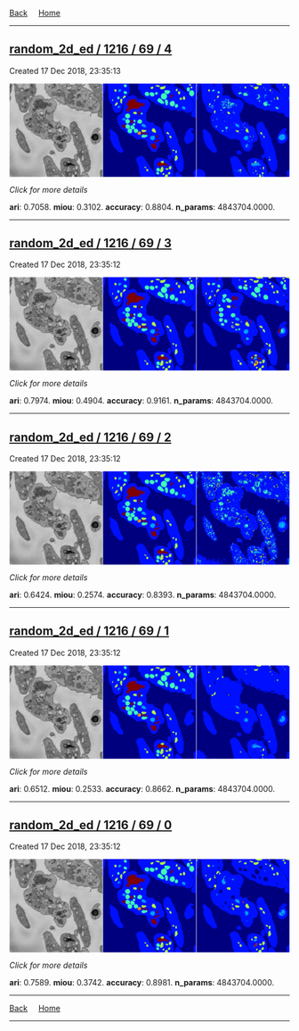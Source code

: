 
[Back](..)&nbsp;&nbsp;&nbsp;&nbsp;&nbsp;[Home](https://leapmanlab.github.io/snapshots)

---

<div class="summary"><a href="4"><h2>random_2d_ed / 1216 / 69 / 4</h2></a><p>Created 17 Dec 2018, 23:35:13
</p><a href="4"><img src="4/media/summary.png" align="center"></a><p>
<i>Click for more details</i>
</p></div>

**ari**: 0.7058. **miou**: 0.3102. **accuracy**: 0.8804. **n_params**: 4843704.0000. 

---

<div class="summary"><a href="3"><h2>random_2d_ed / 1216 / 69 / 3</h2></a><p>Created 17 Dec 2018, 23:35:12
</p><a href="3"><img src="3/media/summary.png" align="center"></a><p>
<i>Click for more details</i>
</p></div>

**ari**: 0.7974. **miou**: 0.4904. **accuracy**: 0.9161. **n_params**: 4843704.0000. 

---

<div class="summary"><a href="2"><h2>random_2d_ed / 1216 / 69 / 2</h2></a><p>Created 17 Dec 2018, 23:35:12
</p><a href="2"><img src="2/media/summary.png" align="center"></a><p>
<i>Click for more details</i>
</p></div>

**ari**: 0.6424. **miou**: 0.2574. **accuracy**: 0.8393. **n_params**: 4843704.0000. 

---

<div class="summary"><a href="1"><h2>random_2d_ed / 1216 / 69 / 1</h2></a><p>Created 17 Dec 2018, 23:35:12
</p><a href="1"><img src="1/media/summary.png" align="center"></a><p>
<i>Click for more details</i>
</p></div>

**ari**: 0.6512. **miou**: 0.2533. **accuracy**: 0.8662. **n_params**: 4843704.0000. 

---

<div class="summary"><a href="0"><h2>random_2d_ed / 1216 / 69 / 0</h2></a><p>Created 17 Dec 2018, 23:35:12
</p><a href="0"><img src="0/media/summary.png" align="center"></a><p>
<i>Click for more details</i>
</p></div>

**ari**: 0.7589. **miou**: 0.3742. **accuracy**: 0.8981. **n_params**: 4843704.0000. 

---

[Back](..)&nbsp;&nbsp;&nbsp;&nbsp;&nbsp;[Home](https://leapmanlab.github.io/snapshots)

---